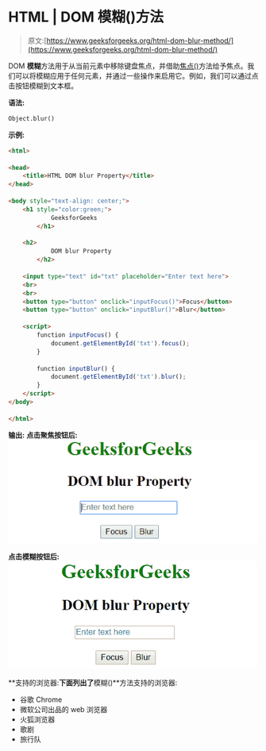 # HTML | DOM 模糊()方法

> 原文:[https://www.geeksforgeeks.org/html-dom-blur-method/](https://www.geeksforgeeks.org/html-dom-blur-method/)

DOM **模糊**方法用于从当前元素中移除键盘焦点，并借助[焦点()](https://www.geeksforgeeks.org/html-dom-focus-method/)方法给予焦点。我们可以将模糊应用于任何元素，并通过一些操作来启用它。例如，我们可以通过点击按钮模糊到文本框。

**语法:**

```html
Object.blur()
```

**示例:**

```html
<html>

<head>
    <title>HTML DOM blur Property</title>
</head>

<body style="text-align: center;">
    <h1 style="color:green;">
            GeeksforGeeks
        </h1>

    <h2>
            DOM blur Property
        </h2>

    <input type="text" id="txt" placeholder="Enter text here">
    <br>
    <br>
    <button type="button" onclick="inputFocus()">Focus</button>
    <button type="button" onclick="inputBlur()">Blur</button>

    <script>
        function inputFocus() {
            document.getElementById('txt').focus();
        }

        function inputBlur() {
            document.getElementById('txt').blur();
        }
    </script>
</body>

</html>
```

**输出:**
**点击聚焦按钮后:**
![blur](img/065cfec960d273fa3536fc03b85620cd.png)

**点击模糊按钮后:**
![blur](img/c13ae9b13fb4bdcff4995081a066d16a.png)

**支持的浏览器:**下面列出了**模糊()**方法支持的浏览器:

*   谷歌 Chrome
*   微软公司出品的 web 浏览器
*   火狐浏览器
*   歌剧
*   旅行队